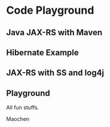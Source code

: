 Code Playground
=======

Java JAX-RS with Maven
----------------------

Hibernate Example
-----------------

JAX-RS with SS and log4j
------------------------

Playground
----------
All fun stuffs.

Maochen
